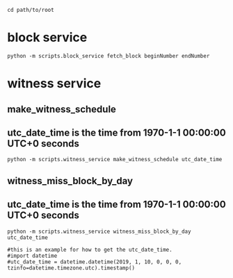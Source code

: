 ```shell
cd path/to/root
```


# block service
```shell
python -m scripts.block_service fetch_block beginNumber endNumber
```
# witness service
## make_witness_schedule
## utc_date_time is the time from 1970-1-1 00:00:00 UTC+0 seconds
```shell
python -m scripts.witness_service make_witness_schedule utc_date_time
```

## witness_miss_block_by_day
## utc_date_time is the time from 1970-1-1 00:00:00 UTC+0 seconds
```shell
python -m scripts.witness_service witness_miss_block_by_day utc_date_time
```

```shell
#this is an example for how to get the utc_date_time.
#import datetime
#utc_date_time = datetime.datetime(2019, 1, 10, 0, 0, 0, tzinfo=datetime.timezone.utc).timestamp()
```

